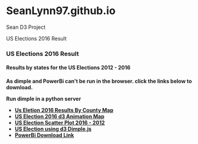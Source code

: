 # SeanLynn97.github.io
Sean D3 Project

US Elections 2016 Result 

<div class="container">
  <h3>US Elections 2016 Result</h3>
	<h4>Results by states for the US Elections  2012 - 2016 </h4>
	<h4> As dimple and PowerBi can't be run in the browser. click the links below to download.
		 <p> Run dimple in a python server <p>
  <ul class="nav nav-tabs">
    <li class="active"><a href="d3_map/mapPlot.html">Us Eletion 2016 Results By County Map </a></li>
    <li><a href="d3_animations/index.html">US Election 2016 d3 Animation Map </a></li>                                                                                                 <li><a href="https://github.com/SeanLynn97/SeanLynn97.github.io/raw/main/d3_scatter/ScatterSimplePlot-US%20Elections.zip">US Election Scatter Plot 2016 - 2012</a></li>
    <li><a href="https://github.com/SeanLynn97/SeanLynn97.github.io/raw/main/d3_dimple/Dimple_Lab-US-Elections16.rar">US Election using d3 Dimple.js </a></li>                         <li><a href="https://github.com/SeanLynn97/SeanLynn97.github.io/raw/main/powerbi/US%20Elections.pbix">PowerBi Download Link</a></li>
   </ul>
 </div>
